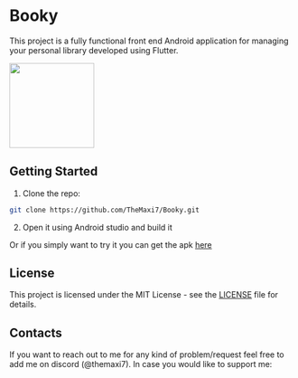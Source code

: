 # Booky

This project is a fully functional front end Android application for managing your personal library developed using Flutter.


<img src="https://github.com/TheMaxi7/Booky/assets/102146744/117e7552-c18c-4697-9c46-cffcfda451f9" width="150">


## Getting Started

1. Clone the repo:
```bash 
git clone https://github.com/TheMaxi7/Booky.git
```
2. Open it using Android studio and build it

Or if you simply want to try it you can get the apk [here](https://github.com/TheMaxi7/Booky/releases/tag/1.0)

## License

This project is licensed under the MIT License - see the [LICENSE](https://github.com/TheMaxi7/Booky/blob/main/LICENSE) file for details.

## Contacts

If you want to reach out to me for any kind of problem/request feel free to add me on discord (@themaxi7).
In case you would like to support me:

